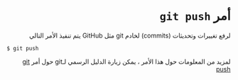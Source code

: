 <div dir="rtl">

# أمر `git push`


لرفع تغييرات وتحديثات (commits) لخادم git مثل GitHub
يتم تنفيذ الأمر التالي 

<div dir="ltr">

`$ git push`

</div>

لمزيد من المعلومات حول هذا الأمر ، يمكن زيارة الدليل الرسمي لـgit حول أمر
[git push](https://git-scm.com/docs/git-push)

</div>